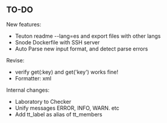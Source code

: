 
## TO-DO

New features:
- Teuton readme --lang=es and export files with other langs
- Snode Dockerfile with SSH server
- Auto Parse new input format, and detect parse errors

Revise:
* verify get(:key) and get('key') works fine!
* Formatter: xml

Internal changes:
* Laboratory to Checker
* Unify messages ERROR, INFO, WARN. etc
* Add tt_label as alias of tt_members

